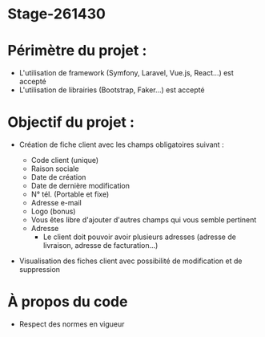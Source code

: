 # Stage-261430

# Périmètre du projet :
- L'utilisation de framework (Symfony, Laravel, Vue.js, React...) est accepté
- L'utilisation de librairies (Bootstrap, Faker...) est accepté

# Objectif du projet :
- Création de fiche client avec les champs obligatoires suivant : 
  - Code client (unique)
  - Raison sociale
  - Date de création
  - Date de dernière modification
  - N° tél. (Portable et fixe)
  - Adresse e-mail
  - Logo (bonus)
  - Vous êtes libre d'ajouter d'autres champs qui vous semble pertinent
  - Adresse
    - Le client doit pouvoir avoir plusieurs adresses (adresse de livraison, adresse de facturation...)

- Visualisation des fiches client avec possibilité de modification et de suppression

# À propos du code
- Respect des normes en vigueur
